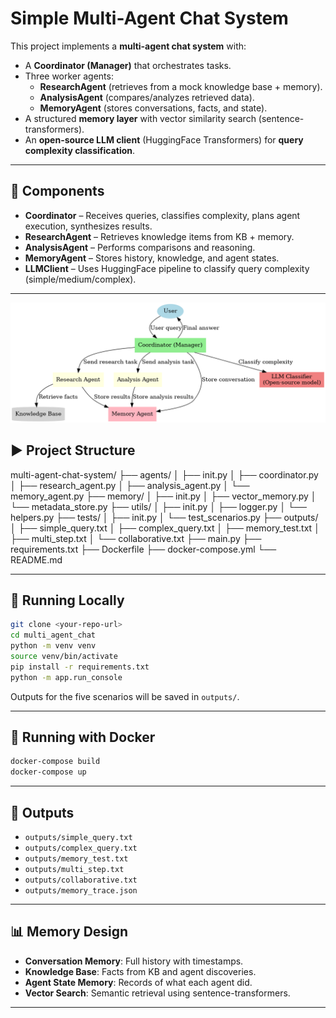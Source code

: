 # Simple Multi-Agent Chat System

This project implements a **multi-agent chat system** with:
- A **Coordinator (Manager)** that orchestrates tasks.
- Three worker agents:
  - **ResearchAgent** (retrieves from a mock knowledge base + memory).
  - **AnalysisAgent** (compares/analyzes retrieved data).
  - **MemoryAgent** (stores conversations, facts, and state).
- A structured **memory layer** with vector similarity search (sentence-transformers).
- An **open-source LLM client** (HuggingFace Transformers) for **query complexity classification**.

---

## 📂 Components
- **Coordinator** – Receives queries, classifies complexity, plans agent execution, synthesizes results.
- **ResearchAgent** – Retrieves knowledge items from KB + memory.
- **AnalysisAgent** – Performs comparisons and reasoning.
- **MemoryAgent** – Stores history, knowledge, and agent states.
- **LLMClient** – Uses HuggingFace pipeline to classify query complexity (simple/medium/complex).

---
![Architure](multi_agent_architecture.png)
## ▶️ Project Structure

multi-agent-chat-system/
├── agents/
│ ├── init.py
│ ├── coordinator.py
│ ├── research_agent.py
│ ├── analysis_agent.py
│ └── memory_agent.py
├── memory/
│ ├── init.py
│ ├── vector_memory.py
│ └── metadata_store.py
├── utils/
│ ├── init.py
│ ├── logger.py
│ └── helpers.py
├── tests/
│ ├── init.py
│ └── test_scenarios.py
├── outputs/
│ ├── simple_query.txt
│ ├── complex_query.txt
│ ├── memory_test.txt
│ ├── multi_step.txt
│ └── collaborative.txt
├── main.py
├── requirements.txt
├── Dockerfile
├── docker-compose.yml
└── README.md

---

## 🚀 Running Locally

```bash
git clone <your-repo-url>
cd multi_agent_chat
python -m venv venv
source venv/bin/activate
pip install -r requirements.txt
python -m app.run_console
```

Outputs for the five scenarios will be saved in `outputs/`.

---

## 🐳 Running with Docker

```bash
docker-compose build
docker-compose up
```

---

## 📂 Outputs
- `outputs/simple_query.txt`
- `outputs/complex_query.txt`
- `outputs/memory_test.txt`
- `outputs/multi_step.txt`
- `outputs/collaborative.txt`
- `outputs/memory_trace.json`

---

## 📊 Memory Design
- **Conversation Memory**: Full history with timestamps.
- **Knowledge Base**: Facts from KB and agent discoveries.
- **Agent State Memory**: Records of what each agent did.
- **Vector Search**: Semantic retrieval using sentence-transformers.

---
